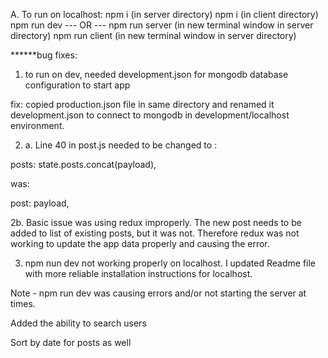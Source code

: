 A. To run on localhost:
npm i (in server directory)
npm i (in client directory)
npm run dev
--- OR ---
npm run server (in new terminal window in server directory)
npm run client (in new terminal window in server directory)


******bug fixes:
1. to run on dev, needed development.json for mongodb database configuration to start app

fix: copied production.json file in same directory and renamed it development.json to connect to mongodb in development/localhost environment.

2. a. Line 40 in post.js needed to be changed to :

posts: state.posts.concat(payload),

was:

post: payload,

2b. Basic issue was using redux improperly. The new post needs to be added to list of existing posts, but it was not. Therefore redux was not working to update the app data properly and causing the error.


3. npm nun dev not working properly on localhost. I updated Readme file with more reliable installation instructions for localhost.


Note - npm run dev was causing errors and/or not starting the server at times.

Added the ability to search users

Sort by date for posts as well

